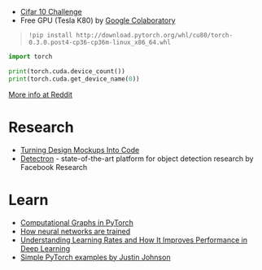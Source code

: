 - [Cifar 10 Challenge](https://www.kaggle.com/c/cifar-10)
- Free GPU (Tesla K80) by [Google Colaboratory](https://colab.research.google.com/)

> ```!pip install http://download.pytorch.org/whl/cu80/torch-0.3.0.post4-cp36-cp36m-linux_x86_64.whl```

```python
import torch

print(torch.cuda.device_count())
print(torch.cuda.get_device_name(0))
```

[More info at Reddit](https://www.reddit.com/r/MachineLearning/comments/7rnmw0/d_google_colab_gives_you_a_free_k80_gpu_for_up_to/)

# Research

- [Turning Design Mockups Into Code](https://blog.floydhub.com/Turning-design-mockups-into-code-with-deep-learning/)
- [Detectron](https://research.fb.com/facebook-open-sources-detectron/) - state-of-the-art platform for object detection research by Facebook Research

# Learn

- [Computational Graphs in PyTorch](https://jdhao.github.io/2017/11/12/pytorch-computation-graph/)
- [How neural networks are trained](https://ml4a.github.io/ml4a/how_neural_networks_are_trained/)
- [Understanding Learning Rates and How It Improves Performance in Deep Learning](https://towardsdatascience.com/understanding-learning-rates-and-how-it-improves-performance-in-deep-learning-d0d4059c1c10)
- [Simple PyTorch examples by Justin Johnson](https://github.com/jcjohnson/pytorch-examples)
